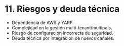 # 11. Riesgos y deuda técnica

- Dependencia de AWS y YARP.
- Complejidad en la gestión multi-tenant/multipaís.
- Riesgo de configuración incorrecta de seguridad.
- Deuda técnica por integración de nuevos canales.
